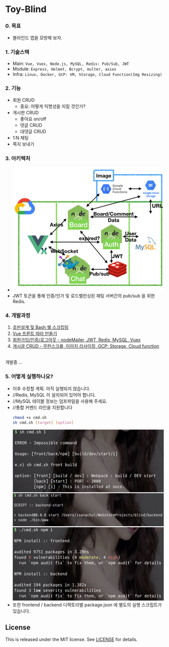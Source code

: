 # Toy-Blind

### 0. 목표
   - 블라인드 앱을 모방해 보자.
	
### 1. 기술스택
   - Main: `Vue, Vuex, Node.js, MySQL, Redis: Pub/Sub, JWT`
   - Module: `Express, Helmet, Bcrypt, multer, axios`
   - Infra: `Linux, Docker, GCP: VM, Storage, Cloud Function(Img Resizing)`

### 2. 기능
   - 회원 CRUD
       - 중요: 어떻게 익명성을 지킬 것인가?
   - 게시판 CRUD
       - 좋아요 on/off
       - 댓글 CRUD
       - 대댓글 CRUD
   - 1:N 채팅
   - 쪽지 보내기

### 3. 아키텍처
   -	<img src=".readmedoc/img/architecture.png" width="500" alt="architecture" />
   - JWT 토큰을 통해 인증/인가 및 로드벨런싱된 채팅 서버간의 pub/sub 을 위한 Redis.

### 4. 개발과정
   1. [초반설계 및 Bash 쉘 스크립팅](https://1ilsang.blog.me/221549601659)
   2. [Vue 프론트 따라 만들기](https://1ilsang.blog.me/221552922387)
   3. [회원가입/인증/로그아웃 - nodeMailer, JWT, Redis, MySQL, Vuex](https://1ilsang.blog.me/221556402323)
   4. [게시글 CRUD - 무한스크롤, 이미지 리사이징, GCP: Storage, Cloud function](https://1ilsang.blog.me/221558340615)
   <br>
   개발중 ...

### 5. 어떻게 실행하나요?
   - 이후 수정할 계획. 아직 실행되지 않습니다.
   - //Redis, MySQL 이 설치되어 있어야 합니다.
   - //MySQL 테이블 정보는 덤프파일을 사용해 주세요.
   - //통합 커멘드 라인을 지원합니다
       ``` bash
       chmod +x cmd.sh
       sh cmd.sh [target] [option]
       ```
       <img src=".readmedoc/img/cmd1.png" width="500" alt="cmd1 png" />
       <img src=".readmedoc/img/cmd2.png" width="500" alt="cmd2 png" />
       <img src=".readmedoc/img/cmd3.png" width="500" alt="cmd3 png" />
   - 또한 frontend / backend 디렉토리별 package.json 에 별도의 실행 스크립트가 있습니다.


License
---
This is released under the MIT license. See [LICENSE](LICENSE) for details.

